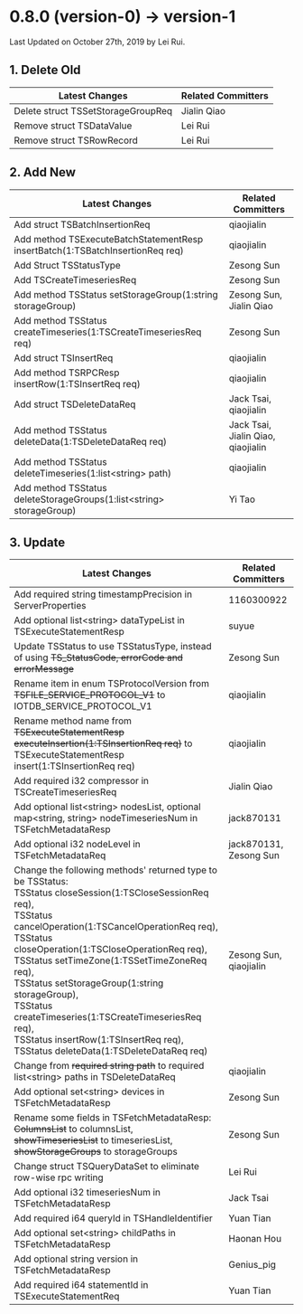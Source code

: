 <!--

    Licensed to the Apache Software Foundation (ASF) under one
    or more contributor license agreements.  See the NOTICE file
    distributed with this work for additional information
    regarding copyright ownership.  The ASF licenses this file
    to you under the Apache License, Version 2.0 (the
    "License"); you may not use this file except in compliance
    with the License.  You may obtain a copy of the License at
    
        http://www.apache.org/licenses/LICENSE-2.0
    
    Unless required by applicable law or agreed to in writing,
    software distributed under the License is distributed on an
    "AS IS" BASIS, WITHOUT WARRANTIES OR CONDITIONS OF ANY
    KIND, either express or implied.  See the License for the
    specific language governing permissions and limitations
    under the License.

-->

# 0.8.0 (version-0) -> version-1

Last Updated on October 27th, 2019 by Lei Rui.



## 1. Delete Old

| Latest Changes                     | Related Committers |
| ---------------------------------- | ------------------ |
| Delete struct TSSetStorageGroupReq | Jialin Qiao        |
| Remove struct TSDataValue          | Lei Rui            |
| Remove struct TSRowRecord          | Lei Rui            |



## 2. Add New

| Latest Changes                                               | Related Committers                 |
| ------------------------------------------------------------ | ---------------------------------- |
| Add struct TSBatchInsertionReq                               | qiaojialin                         |
| Add method TSExecuteBatchStatementResp insertBatch(1:TSBatchInsertionReq req) | qiaojialin                         |
| Add Struct TSStatusType                                      | Zesong Sun                         |
| Add TSCreateTimeseriesReq                                    | Zesong Sun                         |
| Add method TSStatus setStorageGroup(1:string storageGroup)   | Zesong Sun, Jialin Qiao            |
| Add method TSStatus createTimeseries(1:TSCreateTimeseriesReq req) | Zesong Sun                         |
| Add struct TSInsertReq                                       | qiaojialin                         |
| Add method TSRPCResp insertRow(1:TSInsertReq req)            | qiaojialin                         |
| Add struct TSDeleteDataReq                                   | Jack Tsai, qiaojialin              |
| Add method TSStatus deleteData(1:TSDeleteDataReq req)        | Jack Tsai, Jialin Qiao, qiaojialin |
| Add method TSStatus deleteTimeseries(1:list\<string> path)   | qiaojialin                         |
| Add method TSStatus deleteStorageGroups(1:list\<string> storageGroup) | Yi Tao                             |


## 3. Update

| Latest Changes                                               | Related Committers     |
| ------------------------------------------------------------ | ---------------------- |
| Add required string timestampPrecision in ServerProperties   | 1160300922             |
| Add optional list\<string\> dataTypeList in TSExecuteStatementResp | suyue                  |
| Update TSStatus to use TSStatusType, instead of using ~~TS_StatusCode, errorCode and errorMessage~~ | Zesong Sun             |
| Rename item in enum TSProtocolVersion from ~~TSFILE_SERVICE_PROTOCOL_V1~~ to IOTDB_SERVICE_PROTOCOL_V1 | qiaojialin             |
| Rename method name from ~~TSExecuteStatementResp executeInsertion(1:TSInsertionReq req)~~ to TSExecuteStatementResp insert(1:TSInsertionReq req) | qiaojialin             |
| Add required i32 compressor in TSCreateTimeseriesReq         | Jialin Qiao            |
| Add optional list\<string> nodesList, optional map\<string, string> nodeTimeseriesNum in TSFetchMetadataResp | jack870131             |
| Add optional i32 nodeLevel in TSFetchMetadataReq             | jack870131, Zesong Sun |
| Change the following methods' returned type to be TSStatus: <br />TSStatus closeSession(1:TSCloseSessionReq req), <br />TSStatus cancelOperation(1:TSCancelOperationReq req), <br />TSStatus closeOperation(1:TSCloseOperationReq req), <br />TSStatus setTimeZone(1:TSSetTimeZoneReq req), <br />TSStatus setStorageGroup(1:string storageGroup), <br />TSStatus createTimeseries(1:TSCreateTimeseriesReq req), <br />TSStatus insertRow(1:TSInsertReq req), <br />TSStatus deleteData(1:TSDeleteDataReq req) | Zesong Sun, qiaojialin |
| Change from ~~required string path~~ to required list\<string> paths in TSDeleteDataReq | qiaojialin             |
| Add optional set\<string> devices in TSFetchMetadataResp     | Zesong Sun             |
| Rename some fields in TSFetchMetadataResp: ~~ColumnsList~~ to columnsList, ~~showTimeseriesList~~ to timeseriesList, ~~showStorageGroups~~ to storageGroups | Zesong Sun             |
| Change struct TSQueryDataSet to eliminate row-wise rpc writing | Lei Rui                |
| Add optional i32 timeseriesNum in TSFetchMetadataResp        | Jack Tsai              |
| Add required i64 queryId in TSHandleIdentifier               | Yuan Tian    |
| Add optional set\<string> childPaths in TSFetchMetadataResp     | Haonan Hou             |
| Add optional string version in TSFetchMetadataResp           | Genius_pig             |
| Add required i64 statementId in TSExecuteStatementReq        | Yuan Tian |



